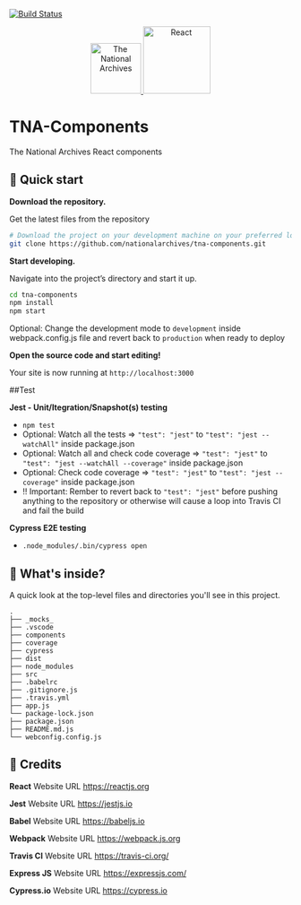 [![Build Status](https://travis-ci.org/nationalarchives/tna-components.svg?branch=feature%2Fclean_for_new_approach)](https://travis-ci.org/nationalarchives/tna-components)

<p align="center">
  <a href="https://www.nationalarchives.gov.uk">
    <img style="display:inline-block" alt="The National Archives"  src="https://is4-ssl.mzstatic.com/image/thumb/Music/v4/b7/03/65/b7036506-f489-3364-5661-871efd63b8b7/source/170x170bb.jpg" width="90" />
  </a>
  <img style="display:inline-block" alt="React"
  src="https://upload.wikimedia.org/wikipedia/commons/thumb/a/a7/React-icon.svg/1000px-React-icon.svg.png"
  width="120"
  />
  
</p>

# TNA-Components
The National Archives React components

## 🚀 Quick start

**Download the repository.**

  Get the latest files from the repository

  ```sh
  # Download the project on your development machine on your preferred location
  git clone https://github.com/nationalarchives/tna-components.git
  ```

**Start developing.**

  Navigate into the project’s directory and start it up.

  ```sh
  cd tna-components
  npm install
  npm start
  ```
  
  Optional: Change the development mode to `development` inside webpack.config.js file and revert back to `production` when ready to deploy

**Open the source code and start editing!**

  Your site is now running at `http://localhost:3000`

##Test

**Jest - Unit/Itegration/Snapshot(s) testing**
* `npm test`
*  Optional: Watch all the tests => `"test": "jest"` to `"test": "jest --watchAll"` inside package.json
*  Optional: Watch all and check code coverage => `"test": "jest"` to `"test": "jest --watchAll --coverage"` inside package.json
*  Optional: Check code coverage => `"test": "jest"` to `"test": "jest --coverage"` inside package.json
*  !! Important: Rember to revert back to `"test": "jest"` before pushing anything to the repository or otherwise will cause a loop into Travis CI and fail the build

**Cypress E2E testing**
* `.node_modules/.bin/cypress open`

## 🧐 What's inside?

A quick look at the top-level files and directories you'll see in this project.

    .
    ├── _mocks_
    ├── .vscode
    ├── components
    ├── coverage
    ├── cypress
    ├── dist
    ├── node_modules
    ├── src
    ├── .babelrc
    ├── .gitignore.js
    ├── .travis.yml
    ├── app.js
    └── package-lock.json
    ├── package.json
    ├── README.md.js
    └── webconfig.config.js

## :hatched_chick: Credits
**React**
Website URL https://reactjs.org

**Jest** 
Website URL https://jestjs.io

**Babel**
Website URL https://babeljs.io

**Webpack**
Website URL https://webpack.js.org

**Travis CI**
Website URL https://travis-ci.org/

**Express JS**
Website URL https://expressjs.com/

**Cypress.io**
Website URL https://cypress.io